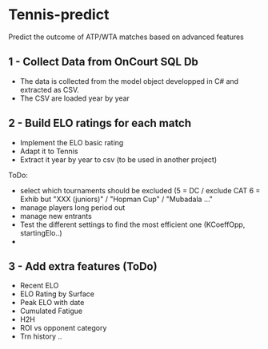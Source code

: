 # Tennis-predict
Predict the outcome of ATP/WTA matches based on advanced features

## 1 - Collect Data from OnCourt SQL Db
- The data is collected from the model object developped in C# and extracted as CSV.
- The CSV are loaded year by year

## 2 - Build ELO ratings for each match
- Implement the ELO basic rating
- Adapt it to Tennis
- Extract it year by year to csv (to be used in another project)

ToDo:
- select which tournaments should be excluded (5 = DC / exclude CAT 6 = Exhib but "XXX (juniors)" / "Hopman Cup" / "Mubadala ..."
- manage players long period out
- manage new entrants
- Test the different settings to find the most efficient one (KCoeffOpp, startingElo..)
- 
## 3 - Add extra features (ToDo)
- Recent ELO
- ELO Rating by Surface
- Peak ELO with date
- Cumulated Fatigue
- H2H
- ROI vs opponent category
- Trn history
..
